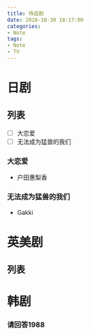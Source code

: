 ```yaml
---
title: 待追剧
date: 2018-10-30 18:17:00
categories:
- Note
tags:
- Note
- TV
---
```

# 日剧

## 列表

* [ ]  大恋爱
* [ ]  无法成为猛兽的我们

### 大恋爱

- 户田惠梨香

### 无法成为猛兽的我们

- Gakki

# 英美剧

## 列表

# 韩剧

### 请回答1988
